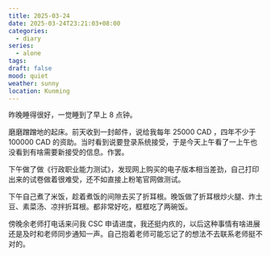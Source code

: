 ```yaml
---
title: 2025-03-24
date: 2025-03-24T23:21:03+08:00
categories:
  - diary
series:
  - alone
tags: 
draft: false
mood: quiet
weather: sunny
location: Kunming
---
```

昨晚睡得很好，一觉睡到了早上 8 点钟。

磨磨蹭蹭地的起床。前天收到一封邮件，说给我每年 25000 CAD ，四年不少于 100000 CAD 的资助。当时看到说要登录系统接受，于是今天上午看了一上午也没看到有啥需要新接受的信息。作罢。

下午做了做《行政职业能力测试》，发现网上购买的电子版本相当差劲，自己打印出来的试卷做着很难受，还不如直接上粉笔官网做测试。

下午自己煮了米饭，趁着煮饭的间隙去买了折耳根。晚饭做了折耳根炒火腿、炸土豆、素菜汤、凉拌折耳根。都非常好吃，框框吃了两碗饭。

傍晚余老师打电话来问我 CSC 申请进度，我还挺内疚的，以后这种事情有啥进展还是及时和老师同步通知一声。自己抱着老师可能忘记了的想法不去联系老师挺不对的。
